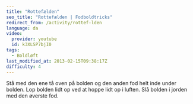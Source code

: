 ```yaml
---
title: "Rottefælden"
seo_title: "Rottefælden | Fodboldtricks"
redirect_from: /activity/rottef-lden
language: da
video:
  provider: youtube
  id: k3XLSP7bjI0
tags:
  - Boldløft
last_modified_at: 2013-02-15T09:38:17Z
difficulty: 4
---
```


Stå med den ene tå oven på bolden og den anden fod helt inde under
bolden. Lop bolden lidt op ved at hoppe lidt op i luften. Slå bolden i jorden
med den øverste fod.
